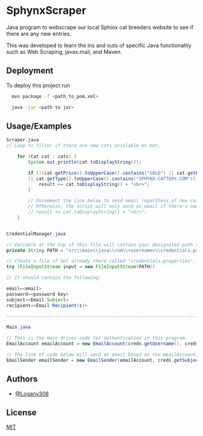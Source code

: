 
# SphynxScraper

Java program to webscrape our local Sphinx cat breeders website to see if there are any new entries.

This was developed to learn the ins and outs of specific Java functionality such as Web Scraping, javax.mail, and Maven. 






## Deployment

To deploy this project run

```bash
  mvn package -f <path_to_pom.xml>

  java -jar <path to jar>
```


## Usage/Examples

```java
Scraper.java
// Loop to filter if there are new cats avialable or not. 

    for (Cat cat : cats) {
        System.out.println(cat.toDisplayString());

        if (!(cat.getPrice().toUpperCase().contains("SOLD") || cat.getPrice().toUpperCase().contains("NOT FOR")
        || cat.getType().toUpperCase().contains("SPHYNX-CATTERY.COM"))) {
            result += cat.toDisplayString() + "<br>";
        }

        // Uncomment the line below to send email regardless of new cats or not. 
        // Otherwise, the script will only send an email if there's new cats. 
        // result += cat.toDisplayString() + "<br>";
    }

```
``` java

CredentialManager.java

// Variable at the top of this file will contain your designated path to the credentials file on your PC.
private String PATH = "src\\main\\java\\com\\<username>\\credentials.properties";

// Create a file if not already there called "credentials.properties", this will act as your config file for the program.
try (FileInputStream input = new FileInputStream(PATH))

// It should contain the following:

email=<email>
password=<password key>
subject=<Email Subject> 
recipient=<Email Recipient(s)>

------------------------------------------------------------------------------------------------------------------------

Main.java

// This is the main driver code for authentication in this program. 
EmailAccount emailAccount = new EmailAccount(creds.getUsername(), creds.getPassword());

// The line of code below will send an email based on the emailAccount, subject, and recipient. 
EmailSender emailSender = new EmailSender(emailAccount, creds.getSubject(), creds.getRecipient());

```


## Authors

- [@Loganv308](https://github.com/Loganv308)


## License

[MIT](https://choosealicense.com/licenses/mit/)

